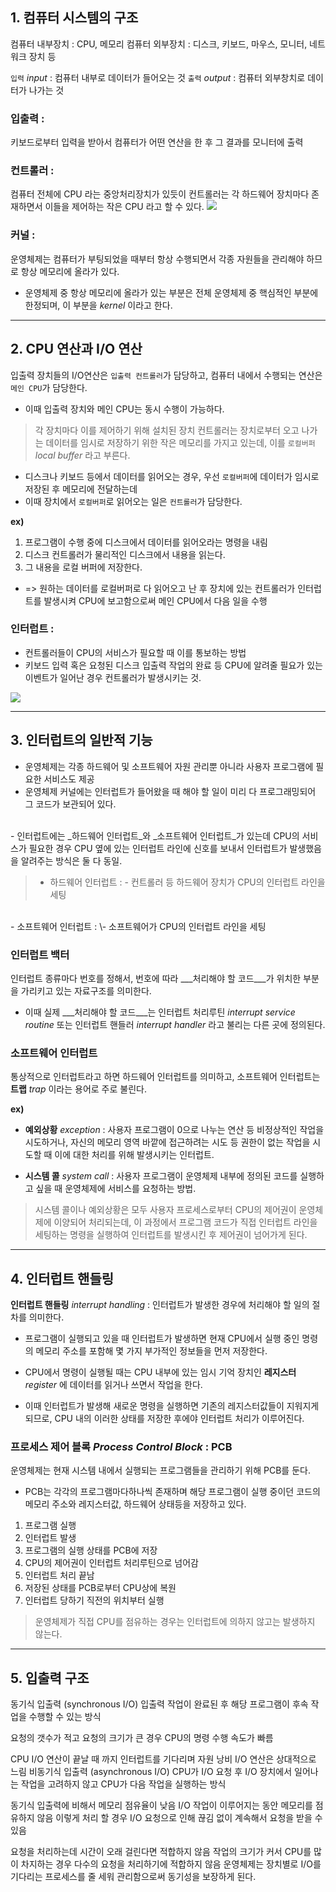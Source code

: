 ## 1. 컴퓨터 시스템의 구조
컴퓨터 내부장치 : CPU, 메모리
컴퓨터 외부장치 : 디스크, 키보드, 마우스, 모니터, 네트워크 장치 등 

`입력` _input_ : 컴퓨터 내부로 데이터가 들어오는 것
`출력` _output_ : 컴퓨터 외부창치로 데이터가 나가는 것

### 입출력 :
키보드로부터 입력을 받아서 컴퓨터가 어떤 연산을 한 후 그 결과를 모니터에 출력

### 컨트롤러 :
컴퓨터 전체에 CPU 라는 중앙처리장치가 있듯이 컨트롤러는 각 하드웨어 장치마다 존재하면서 이들을 제어하는 작은 CPU 라고 할 수 있다.
![](https://velog.velcdn.com/images/rayung999/post/0d16c2eb-c7b0-468c-904a-b932a14c06fe/image.png)

### 커널 :
운영체제는 컴퓨터가 부팅되었을 때부터 항상 수행되면서 각종 자원들을 관리해야 하므로 항상 메모리에 올라가 있다.
- 운영체제 중 항상 메모리에 올라가 있는 부분은 전체 운영체제 중 핵심적인 부분에 한정되며, 이 부분을 _kernel_ 이라고 한다.

- - -

## 2. CPU 연산과 I/O 연산
입출력 장치들의 I/O연산은 `입출력 컨트롤러`가 담당하고, 
컴퓨터 내에서 수행되는 연산은 `메인 CPU`가 담당한다.
- 이때 입출력 장치와 메인 CPU는 동시 수행이 가능하다. 

> 각 장치마다 이를 제어하기 위해 설치된 장치 컨트롤러는 장치로부터 오고 나가는 데이터를 임시로 저장하기 위한 작은 메모리를 가지고 있는데, 
이를 `로컬버퍼` _local buffer_ 라고 부른다.

- 디스크나 키보드 등에서 데이터를 읽어오는 경우, 우선 `로컬버퍼`에 데이터가 임시로 저장된 후 메모리에 전달하는데
- 이때 장치에서 `로컬버퍼`로 읽어오는 일은 `컨트롤러`가 담당한다.

__ex)__
1. 프로그램이 수행 중에 디스크에서 데이터를 읽어오라는 명령을 내림
2. 디스크 컨트롤러가 물리적인 디스크에서 내용을 읽는다.
3. 그 내용을 로컬 버퍼에 저장한다. 
- => 원하는 데이터를 로컬버퍼로 다 읽어오고 난 후 장치에 있는 컨트롤러가 인터럽트를 발생시켜 CPU에 보고함으로써 메인 CPU에서 다음 일을 수행

### 인터럽트 : 
- 컨트롤러들이 CPU의 서비스가 필요할 때 이를 통보하는 방법
- 키보드 입력 혹은 요청된 디스크 입출력 작업의 완료 등 CPU에 알려줄 필요가 있는 이벤트가 일어난 경우 컨트롤러가 발생시키는 것.

![](https://velog.velcdn.com/images/rayung999/post/13dc570f-3dbb-4c80-8dec-74ce96b6f6b2/image.png)

- - -

## 3. 인터럽트의 일반적 기능
 - 운영체제는 각종 하드웨어 및 소프트웨어 자원 관리뿐 아니라 사용자 프로그램에 필요한 서비스도 제공
 - 운영체제 커널에는 인터럽트가 들어왔을 때 해야 할 일이 미리 다 프로그래밍되어 그 코드가 보관되어 있다.
 <br> 
- 인터럽트에는 _하드웨어 인터럽트_와 _소프트웨어 인터럽트_가 있는데
CPU의 서비스가 필요한 경우 CPU 옆에 있는 인터럽트 라인에 신호를 보내서 인터럽트가 발생했음을 알려주는 방식은 둘 다 동일.

>- 하드웨어 인터럽트 :
\- 컨트롤러 등 하드웨어 장치가 CPU의 인터럽트 라인을 세팅
<br> 
- 소프트웨어 인터럽트 : 
\- 소프트웨어가 CPU의 인터럽트 라인을 세팅

### 인터럽트 백터
인터럽트 종류마다 번호를 정해서, 번호에 따라 ___처리해야 할 코드___가 위치한 부분을 가리키고 있는 자료구조를 의미한다.
- 이때 실제 ___처리해야 할 코드___는
인터럽트 처리루틴 _interrupt service routine_ 또는
인터럽트 핸들러 _interrupt handler_ 라고 불리는 다른 곳에 정의된다.

### 소프트웨어 인터럽트
통상적으로 인터럽트라고 하면 하드웨어 인터럽트를 의미하고,
소프트웨어 인터럽트는 __트랩__ _trap_ 이라는 용어로 주로 불린다.

__ex)__
- __예외상황__ _exception_ : 
사용자 프로그램이 0으로 나누는 연산 등 비정상적인 작업을 시도하거나,
자신의 메모리 영역 바깥에 접근하려는 시도 등 권한이 없는 작업을 시도할 때
이에 대한 처리를 위해 발생시키는 인터럽트.

- __시스템 콜__ _system call_ : 
사용자 프로그램이 운영체제 내부에 정의된 코드를 실행하고 싶을 때 
운영체제에 서비스를 요청하는 방법.


> 시스템 콜이나 예외상황은 모두 
사용자 프로세스로부터 CPU의 제어권이 운영체제에 이양되어 처리되는데, 
이 과정에서 프로그램 코드가 직접 인터럽트 라인을 세팅하는 명령을 실행하여 
인터럽트를 발생시킨 후 제어권이 넘어가게 된다.

- - -

## 4. 인터럽트 핸들링
__인터럽트 핸들링__ _interrupt handling_ : 
인터럽트가 발생한 경우에 처리해야 할 일의 절차를 의미한다.

- 프로그램이 실행되고 있을 때 인터럽트가 발생하면 
현재 CPU에서 실행 중인 명령의 메모리 주소를 포함해 몇 가지 부가적인 정보들을
먼저 저장한다.

- CPU에서 명령이 실행될 때는 CPU 내부에 있는 임시 기억 장치인 __레지스터__ _register_ 에 데이터를 읽거나 쓰면서 작업을 한다.
- 이때 인터럽트가 발생해 새로운 명령을 실행하면 기존의 레지스터값들이 지워지게 되므로,
 CPU 내의 이러한 상태를 저장한 후에야 인터럽트 처리가 이루어진다.
 
### 프로세스 제어 블록 _Process Control Block_ : PCB
운영체제는 현재 시스템 내에서 실행되는 프로그램들을 관리하기 위해 PCB를 둔다.
- PCB는 각각의 프로그램마다하나씩 존재하며 해당 프로그램이 실행 중이던 코드의 메모리 주소와 레지스터값, 하드웨어 상태등을 저장하고 있다.

1. 프로그램 실행
2. 인터럽트 발생
3. 프로그램의 실행 상태를 PCB에 저장
4. CPU의 제어권이 인터럽트 처리루틴으로 넘어감
5. 인터럽트 처리 끝남 
6. 저장된 상태를 PCB로부터 CPU상에 복원
7. 인터럽트 당하기 직전의 위치부터 실행

> 운영체제가 직접 CPU를 점유하는 경우는 인터럽트에 의하지 않고는 발생하지 않는다.

- - -

## 5. 입출력 구조
동기식 입출력 (synchronous I/O)
입출력 작업이 완료된 후 해당 프로그램이 후속 작업을 수행할 수 있는 방식

요청의 갯수가 적고 요청의 크기가 큰 경우 CPU의 명령 수행 속도가 빠름

CPU I/O 연산이 끝날 때 까지 인터럽트를 기다리며 자원 낭비
I/O 연산은 상대적으로 느림
비동기식 입출력 (asynchronous I/O)
CPU가 I/O 요청 후 I/O 장치에서 일어나는 작업을 고려하지 않고 CPU가 다음 작업을 실행하는 방식

동기식 입출력에 비해서 메모리 점유율이 낮음
I/O 작업이 이루어지는 동안 메모리를 점유하지 않음
이렇게 처리 할 경우 I/O 요청으로 인해 끊김 없이 계속해서 요청을 받을 수 있음

요청을 처리하는데 시간이 오래 걸린다면 적합하지 않음
작업의 크기가 커서 CPU를 많이 차지하는 경우 다수의 요청을 처리하기에 적합하지 않음
운영체제는 장치별로 I/O를 기다리는 프로세스를 줄 세워 관리함으로써 동기성을 보장하게 된다.